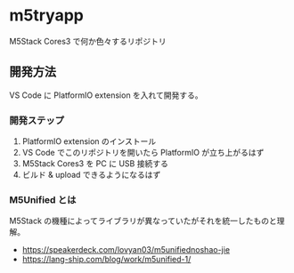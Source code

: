 # m5tryapp

M5Stack Cores3 で何か色々するリポジトリ

## 開発方法
VS Code に PlatformIO extension を入れて開発する。

### 開発ステップ
1. PlatformIO extension のインストール
2. VS Code でこのリポジトリを開いたら PlatformIO が立ち上がるはず
3. M5Stack Cores3 を PC に USB 接続する
4. ビルド & upload できるようになるはず

### M5Unified とは

M5Stack の機種によってライブラリが異なっていたがそれを統一したものと理解。

- https://speakerdeck.com/lovyan03/m5unifiednoshao-jie
- https://lang-ship.com/blog/work/m5unified-1/
